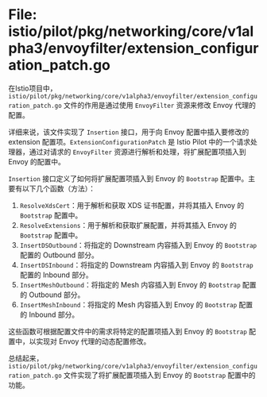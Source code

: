 # File: istio/pilot/pkg/networking/core/v1alpha3/envoyfilter/extension_configuration_patch.go

在Istio项目中，`istio/pilot/pkg/networking/core/v1alpha3/envoyfilter/extension_configuration_patch.go` 文件的作用是通过使用 `EnvoyFilter` 资源来修改 Envoy 代理的配置。

详细来说，该文件实现了 `Insertion` 接口，用于向 Envoy 配置中插入要修改的 extension 配置项。`ExtensionConfigurationPatch` 是 Istio Pilot 中的一个请求处理器，通过对请求的 `EnvoyFilter` 资源进行解析和处理，将扩展配置项插入到 Envoy 的配置中。

`Insertion` 接口定义了如何将扩展配置项插入到 Envoy 的 `Bootstrap` 配置中。主要有以下几个函数（方法）：

1. `ResolveXdsCert`：用于解析和获取 XDS 证书配置，并将其插入 Envoy 的 `Bootstrap` 配置中。
2. `ResolveExtensions`：用于解析和获取扩展配置，并将其插入 Envoy 的 `Bootstrap` 配置中。
3. `InsertDSOutbound`：将指定的 Downstream 内容插入到 Envoy 的 `Bootstrap` 配置的 Outbound 部分。
4. `InsertDSInbound`：将指定的 Downstream 内容插入到 Envoy 的 `Bootstrap` 配置的 Inbound 部分。
5. `InsertMeshOutbound`：将指定的 Mesh 内容插入到 Envoy 的 `Bootstrap` 配置的 Outbound 部分。
6. `InsertMeshInbound`：将指定的 Mesh 内容插入到 Envoy 的 `Bootstrap` 配置的 Inbound 部分。

这些函数可根据配置文件中的需求将特定的配置项插入到 Envoy 的 `Bootstrap` 配置中，以实现对 Envoy 代理的动态配置修改。

总结起来，`istio/pilot/pkg/networking/core/v1alpha3/envoyfilter/extension_configuration_patch.go` 文件实现了将扩展配置项插入到 Envoy 的 `Bootstrap` 配置中的功能。

